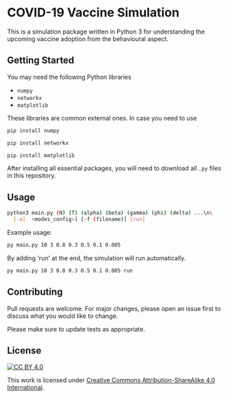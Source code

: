 # COVID-19 Vaccine Simulation

This is a simulation package written in Python 3 for understanding the upcoming vaccine adoption from the behavioural aspect.

## Getting Started

You may need the following Python libraries
* `numpy`
* `networkx`
* `matplotlib`

These libraries are common external ones. In case you need to use
```bash
pip install numpy
```
```bash
pip install networkx
```
```bash
pip install matplotlib
```

After installing all essential packages, you will need to download all `.py` files in this repository.

## Usage

```bash
python3 main.py (N) (T) (alpha) (beta) (gamma) (phi) (delta) ...\n\
  [-m]  <modes_config>] [-f (filename)] [run]
```

Example usage:
```bash
py main.py 10 3 0.8 0.3 0.5 0.1 0.005
```
By adding 'run' at the end, the simulation will run automatically.
```bash
py main.py 10 3 0.8 0.3 0.5 0.1 0.005 run
```

## Contributing
Pull requests are welcome. For major changes, please open an issue first to discuss what you would like to change.

Please make sure to update tests as appropriate.

## License
[![CC BY 4.0][cc-by-shield]][cc-by]

This work is licensed under [Creative Commons Attribution-ShareAlike 4.0 International](https://creativecommons.org/licenses/by-sa/4.0/).

[cc-by]: http://creativecommons.org/licenses/by/4.0/
[cc-by-image]: https://i.creativecommons.org/l/by/4.0/88x31.png
[cc-by-shield]: https://img.shields.io/badge/License-CC%20BY%204.0-lightgrey.svg
